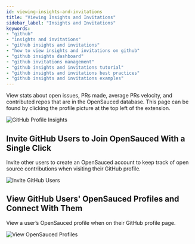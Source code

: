 ```yaml
---
id: viewing-insights-and-invitations
title: "Viewing Insights and Invitations"
sidebar_label: "Insights and Invitations"
keywords: 
- "github" 
- "insights and invitations" 
- "github insights and invitations" 
- "how to view insights and invitations on github" 
- "github insights dashboard" 
- "github invitations management" 
- "github insights and invitations tutorial" 
- "github insights and invitations best practices" 
- "github insights and invitations examples" 
---
```


View stats about open issues, PRs made, average PRs velocity, and contributed repos that are in the OpenSauced database. This page can be found by clicking the profile picture at the top left of the extension.

![GitHub Profile Insights](../../../static/img/extension-popup.png)

## Invite GitHub Users to Join OpenSauced With a Single Click

Invite other users to create an OpenSauced account to keep track of open source contributions when visiting their GitHub profile.

![Invite GitHub Users](../../../static/img/extension-invite.png)

## View GitHub Users' OpenSauced Profiles and Connect With Them

View a user’s OpenSauced profile when on their GitHub profile page.

![View OpenSauced Profiles](../../../static/img/extension-view.png)
